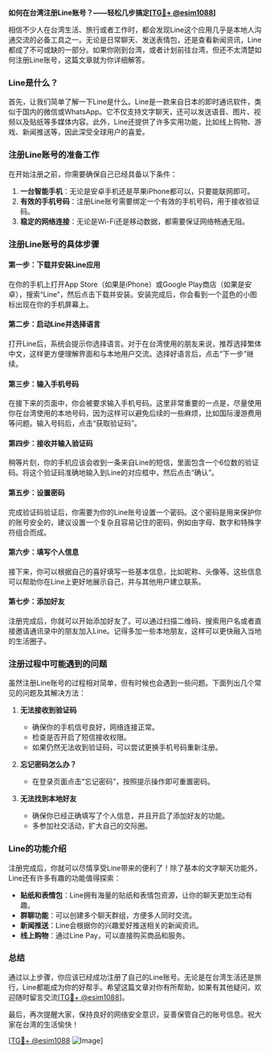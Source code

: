 **如何在台湾注册Line账号？——轻松几步搞定[[TG💪+ @esim1088](https://t.me/s/esim1088)]**

相信不少人在台湾生活、旅行或者工作时，都会发现Line这个应用几乎是本地人沟通交流的必备工具之一。无论是日常聊天、发送表情包，还是查看新闻资讯，Line都成了不可或缺的一部分。如果你刚到台湾，或者计划前往台湾，但还不太清楚如何注册Line账号，这篇文章就为你详细解答。

### Line是什么？
首先，让我们简单了解一下Line是什么。Line是一款来自日本的即时通讯软件，类似于国内的微信或WhatsApp。它不仅支持文字聊天，还可以发送语音、图片、视频以及贴纸等多媒体内容。此外，Line还提供了许多实用功能，比如线上购物、游戏、新闻推送等，因此深受全球用户的喜爱。

### 注册Line账号的准备工作

在开始注册之前，你需要确保自己已经具备以下条件：

1. **一台智能手机**：无论是安卓手机还是苹果iPhone都可以，只要能联网即可。
2. **有效的手机号码**：注册Line账号需要绑定一个有效的手机号码，用于接收验证码。
3. **稳定的网络连接**：无论是Wi-Fi还是移动数据，都需要保证网络畅通无阻。

### 注册Line账号的具体步骤

#### 第一步：下载并安装Line应用
在你的手机上打开App Store（如果是iPhone）或Google Play商店（如果是安卓），搜索“Line”，然后点击下载并安装。安装完成后，你会看到一个蓝色的小图标出现在你的手机屏幕上。

#### 第二步：启动Line并选择语言
打开Line后，系统会提示你选择语言。对于在台湾使用的朋友来说，推荐选择繁体中文，这样更方便理解界面和与本地用户交流。选择好语言后，点击“下一步”继续。

#### 第三步：输入手机号码
在接下来的页面中，你会被要求输入手机号码。这里非常重要的一点是，尽量使用你在台湾使用的本地号码，因为这样可以避免后续的一些麻烦，比如国际漫游费用等问题。输入号码后，点击“获取验证码”。

#### 第四步：接收并输入验证码
稍等片刻，你的手机应该会收到一条来自Line的短信，里面包含一个6位数的验证码。将这个验证码准确地输入到Line的对应框中，然后点击“确认”。

#### 第五步：设置密码
完成验证码验证后，你需要为你的Line账号设置一个密码。这个密码是用来保护你的账号安全的，建议设置一个复杂且容易记住的密码，例如由字母、数字和特殊字符组合而成。

#### 第六步：填写个人信息
接下来，你可以根据自己的喜好填写一些基本信息，比如昵称、头像等。这些信息可以帮助你在Line上更好地展示自己，并与其他用户建立联系。

#### 第七步：添加好友
注册完成后，你就可以开始添加好友了。可以通过扫描二维码、搜索用户名或者直接邀请通讯录中的朋友加入Line。记得多加一些本地朋友，这样可以更快融入当地的生活圈子。

### 注册过程中可能遇到的问题

虽然注册Line账号的过程相对简单，但有时候也会遇到一些问题。下面列出几个常见的问题及其解决方法：

1. **无法接收到验证码**
   - 确保你的手机信号良好，网络连接正常。
   - 检查是否开启了短信接收权限。
   - 如果仍然无法收到验证码，可以尝试更换手机号码重新注册。

2. **忘记密码怎么办？**
   - 在登录页面点击“忘记密码”，按照提示操作即可重置密码。

3. **无法找到本地好友**
   - 确保你已经正确填写了个人信息，并且开启了添加好友的功能。
   - 多参加社交活动，扩大自己的交际圈。

### Line的功能介绍

注册完成后，你就可以尽情享受Line带来的便利了！除了基本的文字聊天功能外，Line还有许多有趣的功能值得探索：

- **贴纸和表情包**：Line拥有海量的贴纸和表情包资源，让你的聊天更加生动有趣。
- **群聊功能**：可以创建多个聊天群组，方便多人同时交流。
- **新闻推送**：Line会根据你的兴趣爱好推送相关的新闻资讯。
- **线上购物**：通过Line Pay，可以直接购买商品和服务。

### 总结

通过以上步骤，你应该已经成功注册了自己的Line账号。无论是在台湾生活还是旅行，Line都能成为你的好帮手。希望这篇文章对你有所帮助，如果有其他疑问，欢迎随时留言交流[[TG💪+ @esim1088](https://t.me/s/esim1088)]。

最后，再次提醒大家，保持良好的网络安全意识，妥善保管自己的账号信息。祝大家在台湾的生活愉快！

[[TG💪+ @esim1088](https://t.me/s/esim1088) ![Image](https://i.postimg.cc/4NQfJmqS/Snipaste-2025-05-13-00-14-12.png)]